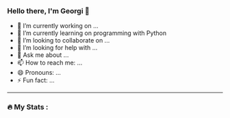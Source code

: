 ### Hello there, I'm Georgi 👋




- 🔭 I’m currently working on ...
- 🌱 I’m currently learning on programming with Python
- 👯 I’m looking to collaborate on ...
- 🤔 I’m looking for help with ...
- 💬 Ask me about ...
- 📫 How to reach me: ...
- 😄 Pronouns: ...
- ⚡ Fun fact: ...

---

### :fire: My Stats :
